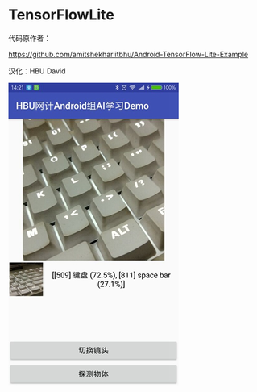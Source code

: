 # TensorFlowLite

代码原作者：

https://github.com/amitshekhariitbhu/Android-TensorFlow-Lite-Example

汉化：HBU David

![Demo Picture](https://github.com/HBU/TensorFlowLite/blob/master/Demo.jpg)

